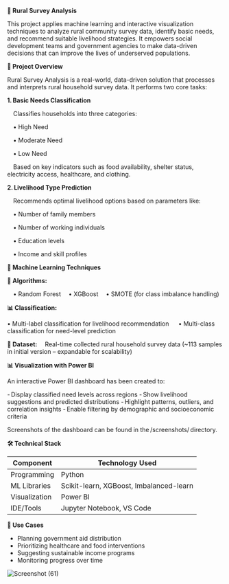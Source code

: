 **🌾 Rural Survey Analysis**

This project applies machine learning and interactive visualization techniques to analyze rural community survey data, identify basic needs, and recommend suitable livelihood strategies. It empowers social development teams and government agencies to make data-driven decisions that can improve the lives of underserved populations.

**📌 Project Overview**

Rural Survey Analysis is a real-world, data-driven solution that processes and interprets rural household survey data. It performs two core tasks:

**1. Basic Needs Classification**

 Classifies households into three categories:
 
 • High Need
 
 • Moderate Need
 
 • Low Need
 
 Based on key indicators such as food availability, shelter status, electricity access, healthcare, and clothing.

**2. Livelihood Type Prediction**

 Recommends optimal livelihood options based on parameters like:
 
 • Number of family members
 
 • Number of working individuals
 
 • Education levels
 
 • Income and skill profiles



**🧠 Machine Learning Techniques**

**📌 Algorithms:**

 • Random Forest
 • XGBoost
 • SMOTE (for class imbalance handling)

**📊 Classification:**

   • Multi-label classification for livelihood recommendation
   • Multi-class classification for need-level prediction

**📂 Dataset:**
 Real-time collected rural household survey data (\~113 samples in initial version – expandable for scalability)

 
**📊 Visualization with Power BI**

An interactive Power BI dashboard has been created to:

- Display classified need levels across regions
- Show livelihood suggestions and predicted distributions
- Highlight patterns, outliers, and correlation insights
- Enable filtering by demographic and socioeconomic criteria

Screenshots of the dashboard can be found in the /screenshots/ directory.


**🛠 Technical Stack**

| Component     | Technology Used                         |
| ------------- | --------------------------------------- |
| Programming   | Python                                  |
| ML Libraries  | Scikit-learn, XGBoost, Imbalanced-learn |
| Visualization | Power BI                                |
| IDE/Tools     | Jupyter Notebook, VS Code               |


**🚀 Use Cases**

* Planning government aid distribution
* Prioritizing healthcare and food interventions
* Suggesting sustainable income programs
* Monitoring progress over time


![Screenshot (61)](https://github.com/user-attachments/assets/b513a89f-a4bc-43c1-9a53-c4549799ad0b)
